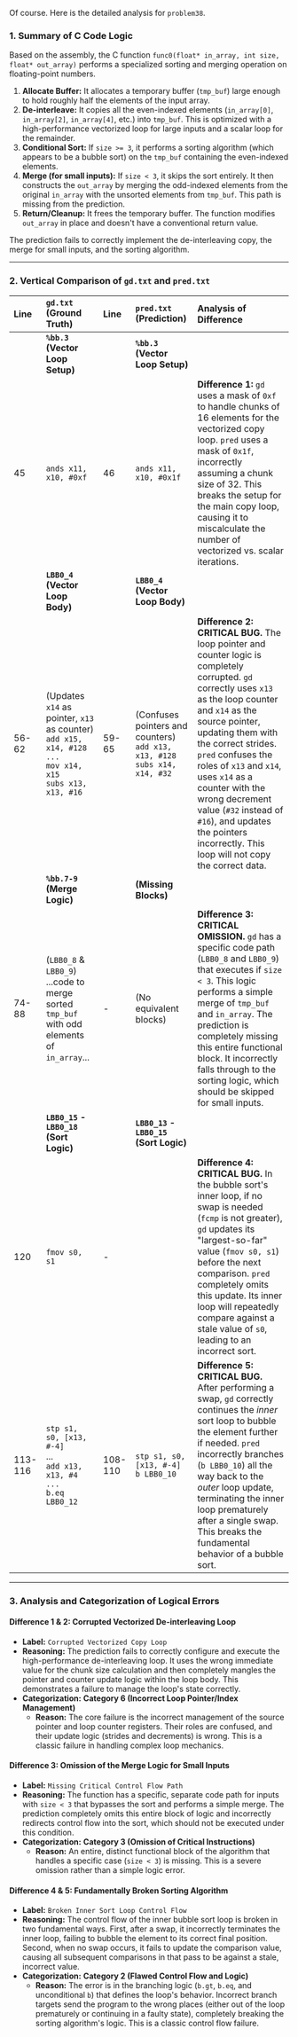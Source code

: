 Of course. Here is the detailed analysis for `problem38`.

### 1. Summary of C Code Logic

Based on the assembly, the C function `func0(float* in_array, int size, float* out_array)` performs a specialized sorting and merging operation on floating-point numbers.

1.  **Allocate Buffer:** It allocates a temporary buffer (`tmp_buf`) large enough to hold roughly half the elements of the input array.
2.  **De-interleave:** It copies all the even-indexed elements (`in_array[0]`, `in_array[2]`, `in_array[4]`, etc.) into `tmp_buf`. This is optimized with a high-performance vectorized loop for large inputs and a scalar loop for the remainder.
3.  **Conditional Sort:** If `size >= 3`, it performs a sorting algorithm (which appears to be a bubble sort) on the `tmp_buf` containing the even-indexed elements.
4.  **Merge (for small inputs):** If `size < 3`, it skips the sort entirely. It then constructs the `out_array` by merging the odd-indexed elements from the original `in_array` with the unsorted elements from `tmp_buf`. This path is missing from the prediction.
5.  **Return/Cleanup:** It frees the temporary buffer. The function modifies `out_array` in place and doesn't have a conventional return value.

The prediction fails to correctly implement the de-interleaving copy, the merge for small inputs, and the sorting algorithm.

---
### 2. Vertical Comparison of `gd.txt` and `pred.txt`

| Line | `gd.txt` (Ground Truth)                                                                              | Line | `pred.txt` (Prediction)                                                                            | Analysis of Difference                                                                                                                                                                                                                                                                                                                                                                                                                                                                                    |
| :--- | :--------------------------------------------------------------------------------------------------- | :--- | :------------------------------------------------------------------------------------------------- | :------------------------------------------------------------------------------------------------------------------------------------------------------------------------------------------------------------------------------------------------------------------------------------------------------------------------------------------------------------------------------------------------------------------------------------------------------------------------------------------ |
|      | **`%bb.3` (Vector Loop Setup)**                                                                      |      | **`%bb.3` (Vector Loop Setup)**                                                                    |                                                                                                                                                                                                                                                                                                                                                                                                                                                                                                               |
| 45   | `ands x11, x10, #0xf`                                                                                | 46   | `ands x11, x10, #0x1f`                                                                             | **Difference 1:** `gd` uses a mask of `0xf` to handle chunks of 16 elements for the vectorized copy loop. `pred` uses a mask of `0x1f`, incorrectly assuming a chunk size of 32. This breaks the setup for the main copy loop, causing it to miscalculate the number of vectorized vs. scalar iterations.                                                                                                                                                                                            |
|      | **`LBB0_4` (Vector Loop Body)**                                                                      |      | **`LBB0_4` (Vector Loop Body)**                                                                    |                                                                                                                                                                                                                                                                                                                                                                                                                                                                                                               |
| 56-62| (Updates `x14` as pointer, `x13` as counter)<br>`add x15, x14, #128`<br>`...`<br>`mov x14, x15`<br>`subs x13, x13, #16` | 59-65| (Confuses pointers and counters)<br>`add x13, x13, #128`<br>`subs x14, x14, #32`                     | **Difference 2: CRITICAL BUG.** The loop pointer and counter logic is completely corrupted. `gd` correctly uses `x13` as the loop counter and `x14` as the source pointer, updating them with the correct strides. `pred` confuses the roles of `x13` and `x14`, uses `x14` as a counter with the wrong decrement value (`#32` instead of `#16`), and updates the pointers incorrectly. This loop will not copy the correct data. |
|      | **`%bb.7-9` (Merge Logic)**                                                                          |      | **(Missing Blocks)**                                                                               |                                                                                                                                                                                                                                                                                                                                                                                                                                                                                                               |
| 74-88| (`LBB0_8` & `LBB0_9`)<br>...code to merge sorted `tmp_buf` with odd elements of `in_array`... | -    | (No equivalent blocks)                                                                             | **Difference 3: CRITICAL OMISSION.** `gd` has a specific code path (`LBB0_8` and `LBB0_9`) that executes if `size < 3`. This logic performs a simple merge of `tmp_buf` and `in_array`. The prediction is completely missing this entire functional block. It incorrectly falls through to the sorting logic, which should be skipped for small inputs.                                                                                                                                            |
|      | **`LBB0_15` - `LBB0_18` (Sort Logic)**                                                               |      | **`LBB0_13` - `LBB0_15` (Sort Logic)**                                                             |                                                                                                                                                                                                                                                                                                                                                                                                                                                                                                               |
| 120  | `fmov s0, s1`                                                                                        | -    |                                                                                                  | **Difference 4: CRITICAL BUG.** In the bubble sort's inner loop, if no swap is needed (`fcmp` is not greater), `gd` updates its "largest-so-far" value (`fmov s0, s1`) before the next comparison. `pred` completely omits this update. Its inner loop will repeatedly compare against a stale value of `s0`, leading to an incorrect sort.                                                                                                                                                                 |
| 113-116| `stp s1, s0, [x13, #-4]`<br>...<br>`add x13, x13, #4`<br>`...`<br>`b.eq LBB0_12`                        | 108-110| `stp s1, s0, [x13, #-4]`<br>`b LBB0_10`                                                              | **Difference 5: CRITICAL BUG.** After performing a swap, `gd` correctly continues the *inner* sort loop to bubble the element further if needed. `pred` incorrectly branches (`b LBB0_10`) all the way back to the *outer* loop update, terminating the inner loop prematurely after a single swap. This breaks the fundamental behavior of a bubble sort.                                                                                                                                        |

---
### 3. Analysis and Categorization of Logical Errors

#### Difference 1 & 2: Corrupted Vectorized De-interleaving Loop
*   **Label:** `Corrupted Vectorized Copy Loop`
*   **Reasoning:** The prediction fails to correctly configure and execute the high-performance de-interleaving loop. It uses the wrong immediate value for the chunk size calculation and then completely mangles the pointer and counter update logic within the loop body. This demonstrates a failure to manage the loop's state correctly.
*   **Categorization:** **Category 6 (Incorrect Loop Pointer/Index Management)**
    *   **Reason:** The core failure is the incorrect management of the source pointer and loop counter registers. Their roles are confused, and their update logic (strides and decrements) is wrong. This is a classic failure in handling complex loop mechanics.

#### Difference 3: Omission of the Merge Logic for Small Inputs
*   **Label:** `Missing Critical Control Flow Path`
*   **Reasoning:** The function has a specific, separate code path for inputs with `size < 3` that bypasses the sort and performs a simple merge. The prediction completely omits this entire block of logic and incorrectly redirects control flow into the sort, which should not be executed under this condition.
*   **Categorization:** **Category 3 (Omission of Critical Instructions)**
    *   **Reason:** An entire, distinct functional block of the algorithm that handles a specific case (`size < 3`) is missing. This is a severe omission rather than a simple logic error.

#### Difference 4 & 5: Fundamentally Broken Sorting Algorithm
*   **Label:** `Broken Inner Sort Loop Control Flow`
*   **Reasoning:** The control flow of the inner bubble sort loop is broken in two fundamental ways. First, after a swap, it incorrectly terminates the inner loop, failing to bubble the element to its correct final position. Second, when no swap occurs, it fails to update the comparison value, causing all subsequent comparisons in that pass to be against a stale, incorrect value.
*   **Categorization:** **Category 2 (Flawed Control Flow and Logic)**
    *   **Reason:** The error is in the branching logic (`b.gt`, `b.eq`, and unconditional `b`) that defines the loop's behavior. Incorrect branch targets send the program to the wrong places (either out of the loop prematurely or continuing in a faulty state), completely breaking the sorting algorithm's logic. This is a classic control flow failure.